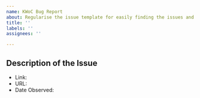 ```yaml
---
name: KWoC Bug Report
about: Regularise the issue template for easily finding the issues and tracking it.
title: ''
labels: ''
assignees: ''

---
```


## Description of the Issue
<!---
Describe the your problem, and attach some images(if required) explaining your problem-->

* Link:
* URL:
* Date Observed:
